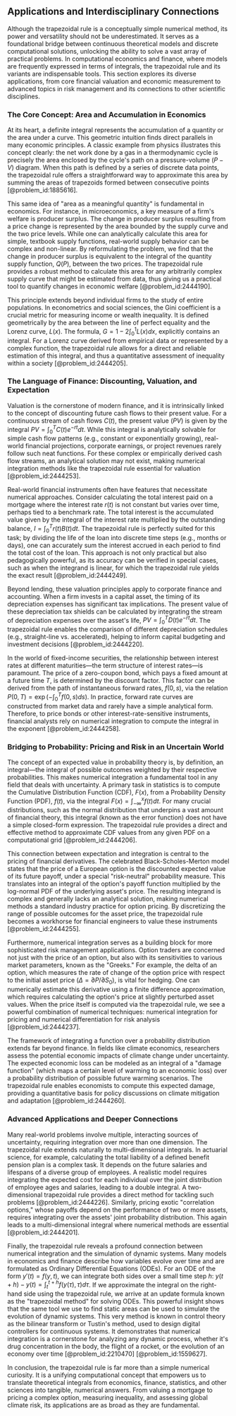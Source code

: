 ## Applications and Interdisciplinary Connections

Although the trapezoidal rule is a conceptually simple numerical method, its power and versatility should not be underestimated. It serves as a foundational bridge between continuous theoretical models and discrete computational solutions, unlocking the ability to solve a vast array of practical problems. In computational economics and finance, where models are frequently expressed in terms of integrals, the trapezoidal rule and its variants are indispensable tools. This section explores its diverse applications, from core financial valuation and economic measurement to advanced topics in risk management and its connections to other scientific disciplines.

### The Core Concept: Area and Accumulation in Economics

At its heart, a definite integral represents the accumulation of a quantity or the area under a curve. This geometric intuition finds direct parallels in many economic principles. A classic example from physics illustrates this concept clearly: the net work done by a gas in a thermodynamic cycle is precisely the area enclosed by the cycle's path on a pressure-volume ($P-V$) diagram. When this path is defined by a series of discrete data points, the trapezoidal rule offers a straightforward way to approximate this area by summing the areas of trapezoids formed between consecutive points [@problem_id:1885616].

This same idea of "area as a meaningful quantity" is fundamental in economics. For instance, in microeconomics, a key measure of a firm's welfare is producer surplus. The change in producer surplus resulting from a price change is represented by the area bounded by the supply curve and the two price levels. While one can analytically calculate this area for simple, textbook supply functions, real-world supply behavior can be complex and non-linear. By reformulating the problem, we find that the change in producer surplus is equivalent to the integral of the quantity supply function, $Q(P)$, between the two prices. The trapezoidal rule provides a robust method to calculate this area for any arbitrarily complex supply curve that might be estimated from data, thus giving us a practical tool to quantify changes in economic welfare [@problem_id:2444190].

This principle extends beyond individual firms to the study of entire populations. In econometrics and social sciences, the Gini coefficient is a crucial metric for measuring income or wealth inequality. It is defined geometrically by the area between the line of perfect equality and the Lorenz curve, $L(x)$. The formula, $G = 1 - 2\int_0^1 L(x)dx$, explicitly contains an integral. For a Lorenz curve derived from empirical data or represented by a complex function, the trapezoidal rule allows for a direct and reliable estimation of this integral, and thus a quantitative assessment of inequality within a society [@problem_id:2444205].

### The Language of Finance: Discounting, Valuation, and Expectation

Valuation is the cornerstone of modern finance, and it is intrinsically linked to the concept of discounting future cash flows to their present value. For a continuous stream of cash flows $C(t)$, the present value ($PV$) is given by the integral $PV = \int_0^T C(t) e^{-rt} dt$. While this integral is analytically solvable for simple cash flow patterns (e.g., constant or exponentially growing), real-world financial projections, corporate earnings, or project revenues rarely follow such neat functions. For these complex or empirically derived cash flow streams, an analytical solution may not exist, making numerical integration methods like the trapezoidal rule essential for valuation [@problem_id:2444253].

Real-world financial instruments often have features that necessitate numerical approaches. Consider calculating the total interest paid on a mortgage where the interest rate $r(t)$ is not constant but varies over time, perhaps tied to a benchmark rate. The total interest is the accumulated value given by the integral of the interest rate multiplied by the outstanding balance, $I = \int_0^T r(t)B(t) dt$. The trapezoidal rule is perfectly suited for this task; by dividing the life of the loan into discrete time steps (e.g., months or days), one can accurately sum the interest accrued in each period to find the total cost of the loan. This approach is not only practical but also pedagogically powerful, as its accuracy can be verified in special cases, such as when the integrand is linear, for which the trapezoidal rule yields the exact result [@problem_id:2444249].

Beyond lending, these valuation principles apply to corporate finance and accounting. When a firm invests in a capital asset, the timing of its depreciation expenses has significant tax implications. The present value of these depreciation tax shields can be calculated by integrating the stream of depreciation expenses over the asset's life, $PV = \int_0^T D(t)e^{-rt}dt$. The trapezoidal rule enables the comparison of different depreciation schedules (e.g., straight-line vs. accelerated), helping to inform capital budgeting and investment decisions [@problem_id:2444220].

In the world of fixed-income securities, the relationship between interest rates at different maturities—the term structure of interest rates—is paramount. The price of a zero-coupon bond, which pays a fixed amount at a future time $T$, is determined by the discount factor. This factor can be derived from the path of instantaneous forward rates, $f(0,s)$, via the relation $P(0,T) = \exp(-\int_0^T f(0,s)ds)$. In practice, forward rate curves are constructed from market data and rarely have a simple analytical form. Therefore, to price bonds or other interest-rate-sensitive instruments, financial analysts rely on numerical integration to compute the integral in the exponent [@problem_id:2444258].

### Bridging to Probability: Pricing and Risk in an Uncertain World

The concept of an expected value in probability theory is, by definition, an integral—the integral of possible outcomes weighted by their respective probabilities. This makes numerical integration a fundamental tool in any field that deals with uncertainty. A primary task in statistics is to compute the Cumulative Distribution Function (CDF), $F(x)$, from a Probability Density Function (PDF), $f(t)$, via the integral $F(x) = \int_{-\infty}^x f(t) dt$. For many crucial distributions, such as the normal distribution that underpins a vast amount of financial theory, this integral (known as the error function) does not have a simple closed-form expression. The trapezoidal rule provides a direct and effective method to approximate CDF values from any given PDF on a computational grid [@problem_id:2444206].

This connection between expectation and integration is central to the pricing of financial derivatives. The celebrated Black-Scholes-Merton model states that the price of a European option is the discounted expected value of its future payoff, under a special "risk-neutral" probability measure. This translates into an integral of the option's payoff function multiplied by the log-normal PDF of the underlying asset's price. The resulting integrand is complex and generally lacks an analytical solution, making numerical methods a standard industry practice for option pricing. By discretizing the range of possible outcomes for the asset price, the trapezoidal rule becomes a workhorse for financial engineers to value these instruments [@problem_id:2444255].

Furthermore, numerical integration serves as a building block for more sophisticated risk management applications. Option traders are concerned not just with the price of an option, but also with its sensitivities to various market parameters, known as the "Greeks." For example, the delta of an option, which measures the rate of change of the option price with respect to the initial asset price ($\Delta = \partial P / \partial S_0$), is vital for hedging. One can numerically estimate this derivative using a finite difference approximation, which requires calculating the option's price at slightly perturbed asset values. When the price itself is computed via the trapezoidal rule, we see a powerful combination of numerical techniques: numerical integration for pricing and numerical differentiation for risk analysis [@problem_id:2444237].

The framework of integrating a function over a probability distribution extends far beyond finance. In fields like climate economics, researchers assess the potential economic impacts of climate change under uncertainty. The expected economic loss can be modeled as an integral of a "damage function" (which maps a certain level of warming to an economic loss) over a probability distribution of possible future warming scenarios. The trapezoidal rule enables economists to compute this expected damage, providing a quantitative basis for policy discussions on climate mitigation and adaptation [@problem_id:2444260].

### Advanced Applications and Deeper Connections

Many real-world problems involve multiple, interacting sources of uncertainty, requiring integration over more than one dimension. The trapezoidal rule extends naturally to multi-dimensional integrals. In actuarial science, for example, calculating the total liability of a defined benefit pension plan is a complex task. It depends on the future salaries and lifespans of a diverse group of employees. A realistic model requires integrating the expected cost for each individual over the joint distribution of employee ages and salaries, leading to a double integral. A two-dimensional trapezoidal rule provides a direct method for tackling such problems [@problem_id:2444226]. Similarly, pricing exotic "correlation options," whose payoffs depend on the performance of two or more assets, requires integrating over the assets' joint probability distribution. This again leads to a multi-dimensional integral where numerical methods are essential [@problem_id:2444201].

Finally, the trapezoidal rule reveals a profound connection between numerical integration and the simulation of dynamic systems. Many models in economics and finance describe how variables evolve over time and are formulated as Ordinary Differential Equations (ODEs). For an ODE of the form $y'(t) = f(y, t)$, we can integrate both sides over a small time step $h$: $y(t+h) - y(t) = \int_t^{t+h} f(y(\tau), \tau) d\tau$. If we approximate the integral on the right-hand side using the trapezoidal rule, we arrive at an update formula known as the "trapezoidal method" for solving ODEs. This powerful insight shows that the same tool we use to find static areas can be used to simulate the evolution of dynamic systems. This very method is known in control theory as the bilinear transform or Tustin's method, used to design digital controllers for continuous systems. It demonstrates that numerical integration is a cornerstone for analyzing any dynamic process, whether it's drug concentration in the body, the flight of a rocket, or the evolution of an economy over time [@problem_id:2210470] [@problem_id:1559627].

In conclusion, the trapezoidal rule is far more than a simple numerical curiosity. It is a unifying computational concept that empowers us to translate theoretical integrals from economics, finance, statistics, and other sciences into tangible, numerical answers. From valuing a mortgage to pricing a complex option, measuring inequality, and assessing global climate risk, its applications are as broad as they are fundamental.